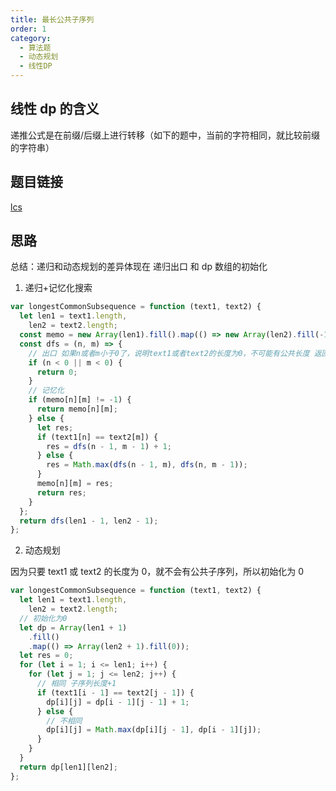 ```yaml
---
title: 最长公共子序列
order: 1
category:
  - 算法题
  - 动态规划
  - 线性DP
---
```


## 线性 dp 的含义

递推公式是在前缀/后缀上进行转移（如下的题中，当前的字符相同，就比较前缀的字符串）

## 题目链接

[lcs](https://leetcode.cn/problems/delete-operation-for-two-strings/)

## 思路

总结：递归和动态规划的差异体现在 递归出口 和 dp 数组的初始化

1. 递归+记忆化搜索

```js
var longestCommonSubsequence = function (text1, text2) {
  let len1 = text1.length,
    len2 = text2.length;
  const memo = new Array(len1).fill().map(() => new Array(len2).fill(-1));
  const dfs = (n, m) => {
    // 出口 如果n或者m小于0了，说明text1或者text2的长度为0，不可能有公共长度 返回0
    if (n < 0 || m < 0) {
      return 0;
    }
    // 记忆化
    if (memo[n][m] != -1) {
      return memo[n][m];
    } else {
      let res;
      if (text1[n] == text2[m]) {
        res = dfs(n - 1, m - 1) + 1;
      } else {
        res = Math.max(dfs(n - 1, m), dfs(n, m - 1));
      }
      memo[n][m] = res;
      return res;
    }
  };
  return dfs(len1 - 1, len2 - 1);
};
```

2. 动态规划

因为只要 text1 或 text2 的长度为 0，就不会有公共子序列，所以初始化为 0

```js
var longestCommonSubsequence = function (text1, text2) {
  let len1 = text1.length,
    len2 = text2.length;
  // 初始化为0
  let dp = Array(len1 + 1)
    .fill()
    .map(() => Array(len2 + 1).fill(0));
  let res = 0;
  for (let i = 1; i <= len1; i++) {
    for (let j = 1; j <= len2; j++) {
      // 相同 子序列长度+1
      if (text1[i - 1] == text2[j - 1]) {
        dp[i][j] = dp[i - 1][j - 1] + 1;
      } else {
        // 不相同
        dp[i][j] = Math.max(dp[i][j - 1], dp[i - 1][j]);
      }
    }
  }
  return dp[len1][len2];
};
```
